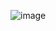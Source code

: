 ![image](https://github.com/KalyanJana/Algocamp/assets/79560709/24360ac3-82a3-41ae-8378-a43ed9a4bfe5)